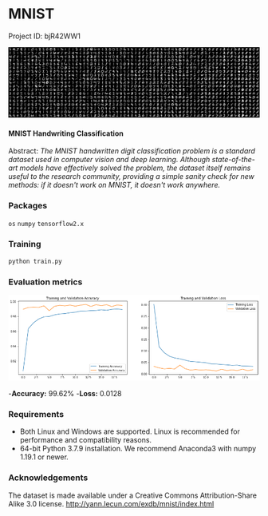 # MNIST

Project ID: bjR42WW1

![alt text](https://github.com/epoch-rand/MNIST/blob/main/docs/mnist_sample.png?raw=true)

#### MNIST Handwriting Classification
Abstract: *The MNIST handwritten digit classification problem is a standard dataset used in computer vision and deep learning. Although state-of-the-art models have effectively solved the problem, the dataset itself remains useful to the research community, providing a simple sanity check for new methods: if it doesn't work on MNIST, it doesn't work anywhere.*

### Packages

`os` `numpy` `tensorflow2.x`

### Training

```python
python train.py
```

### Evaluation metrics

![alt text](https://github.com/epoch-rand/MNIST/blob/main/metrics/training_results.png?raw=true)

-**Accuracy:** 99.62%
-**Loss:** 0.0128

### Requirements

- Both Linux and Windows are supported. Linux is recommended for performance and compatibility reasons.
- 64-bit Python 3.7.9 installation. We recommend Anaconda3 with numpy 1.19.1 or newer.

### Acknowledgements 

The dataset is made available under a Creative Commons Attribution-Share Alike 3.0 license.
http://yann.lecun.com/exdb/mnist/index.html
